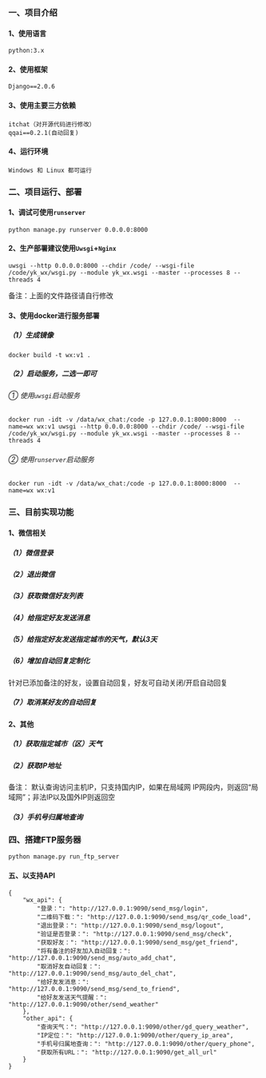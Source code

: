### 一、项目介绍

#### 1、使用语言

```
python:3.x
```

#### 2、使用框架

```
Django==2.0.6
```

#### 3、使用主要三方依赖

```
itchat（对开源代码进行修改）
qqai==0.2.1(自动回复)
```

#### 4、运行环境

```
Windows 和 Linux 都可运行
```

### 二、项目运行、部署

#### 1、调试可使用`runserver`

```shell
python manage.py runserver 0.0.0.0:8000
```

#### 2、生产部署建议使用`Uwsgi`+`Nginx`

```shell
uwsgi --http 0.0.0.0:8000 --chdir /code/ --wsgi-file /code/yk_wx/wsgi.py --module yk_wx.wsgi --master --processes 8 --threads 4
```

备注：上面的文件路径请自行修改

#### 3、使用docker进行服务部署

##### （1）生成镜像

```
docker build -t wx:v1 .
```

##### （2）启动服务，二选一即可

###### ① 使用`uwsgi`启动服务

```
docker run -idt -v /data/wx_chat:/code -p 127.0.0.1:8000:8000  --name=wx wx:v1 uwsgi --http 0.0.0.0:8000 --chdir /code/ --wsgi-file /code/yk_wx/wsgi.py --module yk_wx.wsgi --master --processes 8 --threads 4
```

###### ② 使用`runserver`启动服务

```shell
docker run -idt -v /data/wx_chat:/code -p 127.0.0.1:8000:8000  --name=wx wx:v1
```

### 三、目前实现功能

#### 1、微信相关

##### （1）微信登录

##### （2）退出微信

##### （3）获取微信好友列表

##### （4）给指定好友发送消息

##### （5）给指定好友发送指定城市的天气，默认3天
##### （6）增加自动回复定制化
针对已添加备注的好友，设置自动回复，好友可自动关闭/开启自动回复
##### （7）取消某好友的自动回复


#### 2、其他

##### （1）获取指定城市（区）天气
##### （2）获取IP地址
备注：
        默认查询访问主机IP，只支持国内IP，如果在局域网 IP网段内，则返回“局域网”；非法IP以及国外IP则返回空
##### （3）手机号归属地查询

### 四、搭建FTP服务器
```
python manage.py run_ftp_server
```

#### 五、以支持API
```
{
    "wx_api": {
        "登录：": "http://127.0.0.1:9090/send_msg/login",
        "二维码下载：": "http://127.0.0.1:9090/send_msg/qr_code_load",
        "退出登录：": "http://127.0.0.1:9090/send_msg/logout",
        "验证是否登录：": "http://127.0.0.1:9090/send_msg/check",
        "获取好友：": "http://127.0.0.1:9090/send_msg/get_friend",
        "将有备注的好友加入自动回复：": "http://127.0.0.1:9090/send_msg/auto_add_chat",
        "取消好友自动回复：": "http://127.0.0.1:9090/send_msg/auto_del_chat",
        "给好友发消息：": "http://127.0.0.1:9090/send_msg/send_to_friend",
        "给好友发送天气提醒：": "http://127.0.0.1:9090/other/send_weather"
    },
    "other_api": {
        "查询天气：": "http://127.0.0.1:9090/other/gd_query_weather",
        "IP定位：": "http://127.0.0.1:9090/other/query_ip_area",
        "手机号归属地查询：": "http://127.0.0.1:9090/other/query_phone",
        "获取所有URL：": "http://127.0.0.1:9090/get_all_url"
    }
}
```
